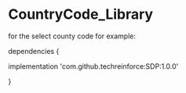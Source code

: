 # CountryCode_Library
for the select county code
for example:

dependencies {

implementation 'com.github.techreinforce:SDP:1.0.0'

}
